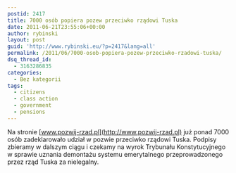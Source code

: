 ```yaml
---
postid: 2417
title: 7000 osób popiera pozew przeciwko rządowi Tuska
date: 2011-06-21T23:55:06+00:00
author: rybinski
layout: post
guid: 'http://www.rybinski.eu/?p=2417&lang=all'
permalink: /2011/06/7000-osob-popiera-pozew-przeciwko-rzadowi-tuska/
dsq_thread_id:
  - 3163286835
categories:
  - Bez kategorii
tags:
  - citizens
  - class action
  - government
  - pensions
---
```

Na stronie [www.pozwij-rzad.pl](http://www.pozwij-rzad.pl) już ponad 7000 osób zadeklarowało udział w pozwie przeciwko rządowi Tuska. Podpisy zbieramy w dalszym ciągu i czekamy na wyrok Trybunału Konstytucyjnego w sprawie uznania demontażu systemu emerytalnego przeprowadzonego przez rząd Tuska za nielegalny.
